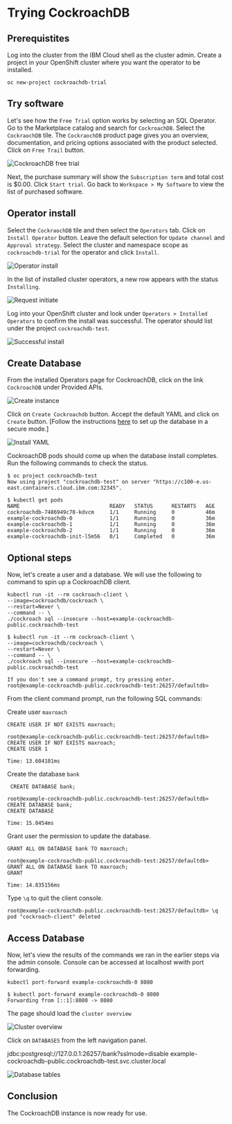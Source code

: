 # Trying CockroachDB

## Prerequistites
Log into the cluster from the IBM Cloud shell as the cluster admin. Create a project in your OpenShift cluster where you want the operator to be installed. 

```text
oc new-project cockroachdb-trial
```

## Try software

Let's see how the `Free Trial` option works by selecting an SQL Operator. Go to the Marketplace catalog and search for `CockroachDB`. Select the `CockraochDB` tile. The `CockraochDB` product page gives you an overview, documentation, and pricing options associated with the product selected. Click on `Free Trail` button.

![CockroachDB free trial](images/rhm-cockroachdb-free-trial.png)

Next, the purchase summary will show the `Subscription term` and total cost is $0.00. Click `Start trial`. Go back to `Workspace > My Software` to view the list of purchased software.

## Operator install

Select the `CockraochDB` tile and then select the `Operators` tab. Click on `Install Operator` button. Leave the default selection for `Update channel` and `Approval strategy`. Select the cluster and namespace scope as `cockroachdb-trial` for the operator and click `Install`.

![Operator install](images/rhm-cockroachdb-operator-install-dialog.png)

In the list of installed cluster operators, a new row appears with the status `Installing`.

![Request initiate](images/rhm-operator-install-request-start.png)

Log into your OpenShift cluster and look under `Operators > Installed Operators` to confirm the install was successful. The operator should list under the project `cockroachdb-test`.

![Successful install](images/rhm-cockroachdb-install-success.png)


## Create Database

From the installed Operators page for CockroachDB, click on the link `CockroachDB` under Provided APIs.

![Create instance](images/rhm-cockroachdb-instance-install.png)

Click on `Create Cockroachdb` button. Accept the default YAML and click on `Create` button. \[Follow the instructions [here](https://www.cockroachlabs.com/docs/stable/orchestrate-a-local-cluster-with-kubernetes.html) to set up the database in a secure mode.\]

![Install YAML](images/rhm-cockroachdb-install-yaml.png)

CockroachDB pods should come up when the database install completes. Run the following commands to check the status.

```text
$ oc project cockroachdb-test
Now using project "cockroachdb-test" on server "https://c100-e.us-east.containers.cloud.ibm.com:32345".
```

```text
$ kubectl get pods
NAME                             READY   STATUS      RESTARTS   AGE
cockroachdb-7486949c78-kdvcm     1/1     Running     0          46m
example-cockroachdb-0            1/1     Running     0          36m
example-cockroachdb-1            1/1     Running     0          36m
example-cockroachdb-2            1/1     Running     0          36m
example-cockroachdb-init-l5m56   0/1     Completed   0          36m
```


## Optional steps

Now, let's create a user and a database. We will use the following to command to spin up a CockroachDB client.

```text
kubectl run -it --rm cockroach-client \
--image=cockroachdb/cockroach \
--restart=Never \
--command -- \
./cockroach sql --insecure --host=example-cockroachdb-public.cockroachdb-test
```

```text
$ kubectl run -it --rm cockroach-client \
--image=cockroachdb/cockroach \
--restart=Never \
--command -- \
./cockroach sql --insecure --host=example-cockroachdb-public.cockroachdb-test

If you don't see a command prompt, try pressing enter.
root@example-cockroachdb-public.cockroachdb-test:26257/defaultdb>
```

From the client command prompt, run the following SQL commands:

Create user `maxroach`

```text
CREATE USER IF NOT EXISTS maxroach;
```

```text
root@example-cockroachdb-public.cockroachdb-test:26257/defaultdb> CREATE USER IF NOT EXISTS maxroach;
CREATE USER 1

Time: 13.604101ms
```

Create the database `bank`

```text
 CREATE DATABASE bank;
```

```text
root@example-cockroachdb-public.cockroachdb-test:26257/defaultdb> CREATE DATABASE bank;
CREATE DATABASE

Time: 15.0454ms
```

Grant user the permission to update the database.

```text
GRANT ALL ON DATABASE bank TO maxroach;
```

```text
root@example-cockroachdb-public.cockroachdb-test:26257/defaultdb> GRANT ALL ON DATABASE bank TO maxroach;
GRANT

Time: 14.835156ms
```

Type `\q` to quit the client console.

```text
root@example-cockroachdb-public.cockroachdb-test:26257/defaultdb> \q
pod "cockroach-client" deleted
```

## Access Database

Now, let's view the results of the commands we ran in the earlier steps via the admin console. Console can be accessed at localhost wwith port forwarding.

```text
kubectl port-forward example-cockroachdb-0 8080
```

```text
$ kubectl port-forward example-cockroachdb-0 8080
Forwarding from [::1]:8080 -> 8080
```

The page should load the `cluster overview`

![Cluster overview](images/rhm-cockroachdb-cluster-overview.png)

Click on `DATABASES` from the left navigation panel.

jdbc:postgresql://127.0.0.1:26257/bank?sslmode=disable example-cockroachdb-public.cockroachdb-test.svc.cluster.local

![Database tables](images/rhm-cockroachdb-cluster-database.png)

## Conclusion

The CockroachDB instance is now ready for use. 